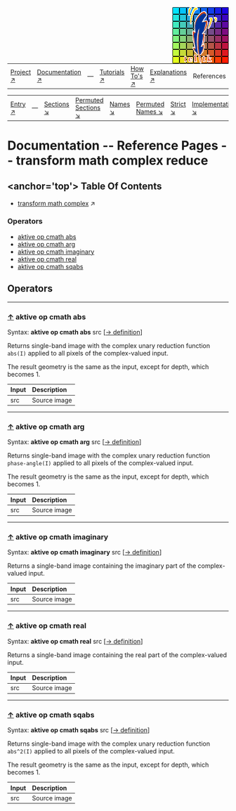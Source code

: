 <img src='../assets/aktive-logo-128.png' style='float:right;'>

||||||||
|---|---|---|---|---|---|---|
|[Project ↗](../../README.md)|[Documentation ↗](../index.md)|&mdash;|[Tutorials ↗](../tutorials.md)|[How To's ↗](../howtos.md)|[Explanations ↗](../explanations.md)|References|

|||||||||
|---|---|---|---|---|---|---|---|
|[Entry ↗](index.md)|&mdash;|[Sections ↘](bysection.md)|[Permuted Sections ↘](bypsection.md)|[Names ↘](byname.md)|[Permuted Names ↘](bypname.md)|[Strict ↘](strict.md)|[Implementations ↘](bylang.md)|

# Documentation -- Reference Pages -- transform math complex reduce

## <anchor='top'> Table Of Contents

  - [transform math complex](transform_math_complex.md) ↗


### Operators

 - [aktive op cmath abs](#op_cmath_abs)
 - [aktive op cmath arg](#op_cmath_arg)
 - [aktive op cmath imaginary](#op_cmath_imaginary)
 - [aktive op cmath real](#op_cmath_real)
 - [aktive op cmath sqabs](#op_cmath_sqabs)

## Operators

---
### [↑](#top) <a name='op_cmath_abs'></a> aktive op cmath abs

Syntax: __aktive op cmath abs__ src [[→ definition](../../../../file?ci=trunk&ln=29&name=etc/transformer/math/complex/reduce.tcl)]

Returns single-band image with the complex unary reduction function `abs(I)` applied to all pixels of the complex-valued input.

The result geometry is the same as the input, except for depth, which becomes 1.

|Input|Description|
|:---|:---|
|src|Source image|

---
### [↑](#top) <a name='op_cmath_arg'></a> aktive op cmath arg

Syntax: __aktive op cmath arg__ src [[→ definition](../../../../file?ci=trunk&ln=29&name=etc/transformer/math/complex/reduce.tcl)]

Returns single-band image with the complex unary reduction function `phase-angle(I)` applied to all pixels of the complex-valued input.

The result geometry is the same as the input, except for depth, which becomes 1.

|Input|Description|
|:---|:---|
|src|Source image|

---
### [↑](#top) <a name='op_cmath_imaginary'></a> aktive op cmath imaginary

Syntax: __aktive op cmath imaginary__ src [[→ definition](../../../../file?ci=trunk&ln=11&name=etc/transformer/math/complex/reduce.tcl)]

Returns a single-band image containing the imaginary part of the complex-valued input.

|Input|Description|
|:---|:---|
|src|Source image|

---
### [↑](#top) <a name='op_cmath_real'></a> aktive op cmath real

Syntax: __aktive op cmath real__ src [[→ definition](../../../../file?ci=trunk&ln=11&name=etc/transformer/math/complex/reduce.tcl)]

Returns a single-band image containing the real part of the complex-valued input.

|Input|Description|
|:---|:---|
|src|Source image|

---
### [↑](#top) <a name='op_cmath_sqabs'></a> aktive op cmath sqabs

Syntax: __aktive op cmath sqabs__ src [[→ definition](../../../../file?ci=trunk&ln=29&name=etc/transformer/math/complex/reduce.tcl)]

Returns single-band image with the complex unary reduction function `abs^2(I)` applied to all pixels of the complex-valued input.

The result geometry is the same as the input, except for depth, which becomes 1.

|Input|Description|
|:---|:---|
|src|Source image|

